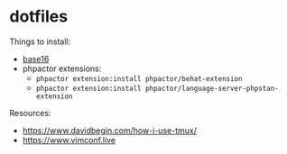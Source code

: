 # dotfiles

Things to install:

-   [base16](https://github.com/afq984/base16-xfce4-terminal)
-   phpactor extensions:
    -   `phpactor extension:install phpactor/behat-extension`
    -   `phpactor extension:install phpactor/language-server-phpstan-extension`

Resources:

-   https://www.davidbegin.com/how-i-use-tmux/
-   https://www.vimconf.live
